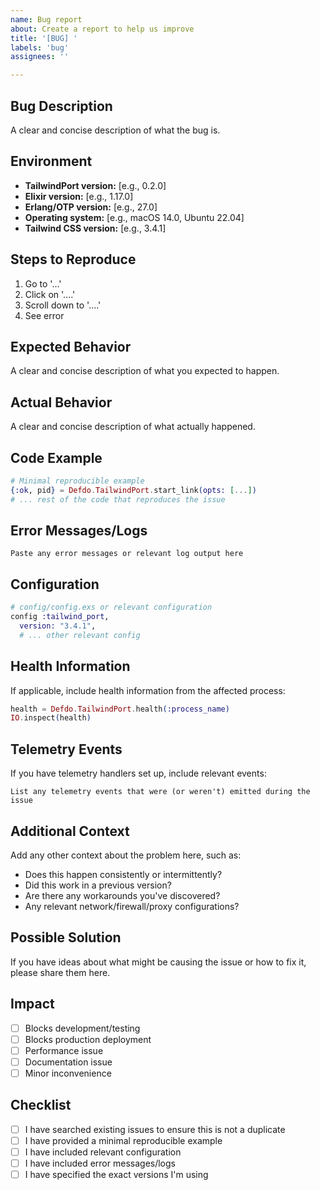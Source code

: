 ```yaml
---
name: Bug report
about: Create a report to help us improve
title: '[BUG] '
labels: 'bug'
assignees: ''

---
```


## Bug Description

A clear and concise description of what the bug is.

## Environment

- **TailwindPort version:** [e.g., 0.2.0]
- **Elixir version:** [e.g., 1.17.0]
- **Erlang/OTP version:** [e.g., 27.0]
- **Operating system:** [e.g., macOS 14.0, Ubuntu 22.04]
- **Tailwind CSS version:** [e.g., 3.4.1]

## Steps to Reproduce

1. Go to '...'
2. Click on '....'
3. Scroll down to '....'
4. See error

## Expected Behavior

A clear and concise description of what you expected to happen.

## Actual Behavior

A clear and concise description of what actually happened.

## Code Example

```elixir
# Minimal reproducible example
{:ok, pid} = Defdo.TailwindPort.start_link(opts: [...])
# ... rest of the code that reproduces the issue
```

## Error Messages/Logs

```
Paste any error messages or relevant log output here
```

## Configuration

```elixir
# config/config.exs or relevant configuration
config :tailwind_port,
  version: "3.4.1",
  # ... other relevant config
```

## Health Information

If applicable, include health information from the affected process:

```elixir
health = Defdo.TailwindPort.health(:process_name)
IO.inspect(health)
```

## Telemetry Events

If you have telemetry handlers set up, include relevant events:

```
List any telemetry events that were (or weren't) emitted during the issue
```

## Additional Context

Add any other context about the problem here, such as:

- Does this happen consistently or intermittently?
- Did this work in a previous version?
- Are there any workarounds you've discovered?
- Any relevant network/firewall/proxy configurations?

## Possible Solution

If you have ideas about what might be causing the issue or how to fix it, please share them here.

## Impact

- [ ] Blocks development/testing
- [ ] Blocks production deployment
- [ ] Performance issue
- [ ] Documentation issue
- [ ] Minor inconvenience

## Checklist

- [ ] I have searched existing issues to ensure this is not a duplicate
- [ ] I have provided a minimal reproducible example
- [ ] I have included relevant configuration
- [ ] I have included error messages/logs
- [ ] I have specified the exact versions I'm using